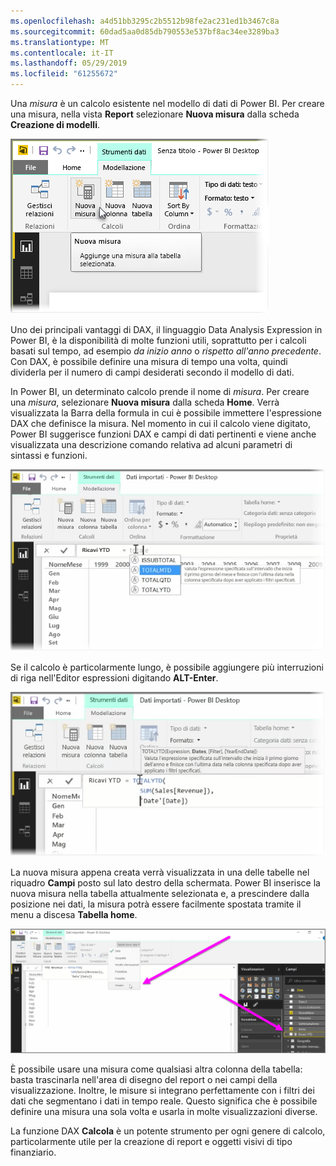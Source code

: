 ```yaml
---
ms.openlocfilehash: a4d51bb3295c2b5512b98fe2ac231ed1b3467c8a
ms.sourcegitcommit: 60dad5aa0d85db790553e537bf8ac34ee3289ba3
ms.translationtype: MT
ms.contentlocale: it-IT
ms.lasthandoff: 05/29/2019
ms.locfileid: "61255672"
---
```

Una *misura* è un calcolo esistente nel modello di dati di Power BI. Per creare una misura, nella vista **Report** selezionare **Nuova misura** dalla scheda **Creazione di modelli**.

![](media/2-5-create-calculated-measures/2-5_1.png)

Uno dei principali vantaggi di DAX, il linguaggio Data Analysis Expression in Power BI, è la disponibilità di molte funzioni utili, soprattutto per i calcoli basati sul tempo, ad esempio *da inizio anno* o *rispetto all'anno precedente*. Con DAX, è possibile definire una misura di tempo una volta, quindi dividerla per il numero di campi desiderati secondo il modello di dati.

In Power BI, un determinato calcolo prende il nome di *misura*. Per creare una *misura*, selezionare **Nuova misura** dalla scheda **Home**. Verrà visualizzata la Barra della formula in cui è possibile immettere l'espressione DAX che definisce la misura. Nel momento in cui il calcolo viene digitato, Power BI suggerisce funzioni DAX e campi di dati pertinenti e viene anche visualizzata una descrizione comando relativa ad alcuni parametri di sintassi e funzioni.

![](media/2-5-create-calculated-measures/2-5_2.png)

Se il calcolo è particolarmente lungo, è possibile aggiungere più interruzioni di riga nell'Editor espressioni digitando **ALT-Enter**.

![](media/2-5-create-calculated-measures/2-5_3.png)

La nuova misura appena creata verrà visualizzata in una delle tabelle nel riquadro **Campi** posto sul lato destro della schermata. Power BI inserisce la nuova misura nella tabella attualmente selezionata e, a prescindere dalla posizione nei dati, la misura potrà essere facilmente spostata tramite il menu a discesa **Tabella home**.

![](media/2-5-create-calculated-measures/2-5_4.png)

È possibile usare una misura come qualsiasi altra colonna della tabella: basta trascinarla nell'area di disegno del report o nei campi della visualizzazione. Inoltre, le misure si integrano perfettamente con i filtri dei dati che segmentano i dati in tempo reale. Questo significa che è possibile definire una misura una sola volta e usarla in molte visualizzazioni diverse.

La funzione DAX **Calcola** è un potente strumento per ogni genere di calcolo, particolarmente utile per la creazione di report e oggetti visivi di tipo finanziario.

